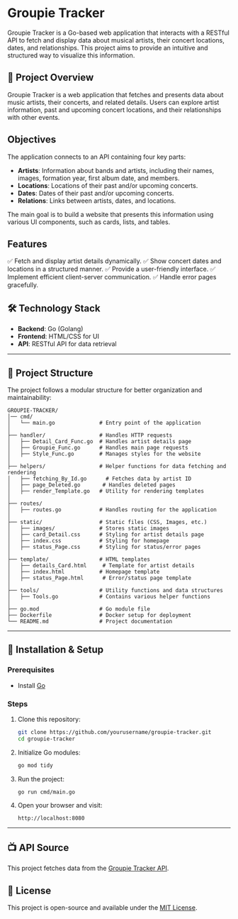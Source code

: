 # Groupie Tracker

Groupie Tracker is a Go-based web application that interacts with a RESTful API to fetch and display data about musical artists, their concert locations, dates, and relationships. This project aims to provide an intuitive and structured way to visualize this information.

## 📌 Project Overview

Groupie Tracker is a web application that fetches and presents data about music artists, their concerts, and related details. Users can explore artist information, past and upcoming concert locations, and their relationships with other events.

## Objectives

The application connects to an API containing four key parts:

- **Artists**: Information about bands and artists, including their names, images, formation year, first album date, and members.
- **Locations**: Locations of their past and/or upcoming concerts.
- **Dates**: Dates of their past and/or upcoming concerts.
- **Relations**: Links between artists, dates, and locations.

The main goal is to build a website that presents this information using various UI components, such as cards, lists, and tables.

## Features

✅ Fetch and display artist details dynamically.
✅ Show concert dates and locations in a structured manner.
✅ Provide a user-friendly interface.
✅ Implement efficient client-server communication.
✅ Handle error pages gracefully.

## 🛠 Technology Stack

- **Backend**: Go (Golang)
- **Frontend**: HTML/CSS for UI
- **API**: RESTful API for data retrieval

---

## 💾 Project Structure

The project follows a modular structure for better organization and maintainability:

```
GROUPIE-TRACKER/
│── cmd/
│   └── main.go              # Entry point of the application
│
├── handler/                 # Handles HTTP requests
│   ├── Detail_Card_Func.go  # Handles artist details page
│   ├── Groupie_Func.go      # Handles main page requests
│   ├── Style_Func.go        # Manages styles for the website
│
├── helpers/                 # Helper functions for data fetching and rendering
│   ├── fetching_By_Id.go      # Fetches data by artist ID
│   ├── page_Deleted.go       # Handles deleted pages
│   ├── render_Template.go   # Utility for rendering templates
│
├── routes/
│   ├── routes.go            # Handles routing for the application
│
├── static/                  # Static files (CSS, Images, etc.)
│   ├── images/              # Stores static images
│   ├── card_Detail.css      # Styling for artist details page
│   ├── index.css            # Styling for homepage
│   ├── status_Page.css      # Styling for status/error pages
│
├── template/                # HTML templates
│   ├── details_Card.html     # Template for artist details
│   ├── index.html           # Homepage template
│   ├── status_Page.html      # Error/status page template
│
├── tools/                   # Utility functions and data structures
│   ├── Tools.go             # Contains various helper functions
│
├── go.mod                   # Go module file
├── Dockerfile               # Docker setup for deployment
└── README.md                # Project documentation
```

---

## 🚀 Installation & Setup

### Prerequisites
- Install [Go](https://go.dev/)

### Steps
1. Clone this repository:
   ```sh
   git clone https://github.com/yourusername/groupie-tracker.git
   cd groupie-tracker
   ```
2. Initialize Go modules:
   ```sh
   go mod tidy
   ```
3. Run the project:
   ```sh
   go run cmd/main.go
   ```
4. Open your browser and visit:
   ```
   http://localhost:8080
   ```

---

## 📺 API Source
This project fetches data from the [Groupie Tracker API](https://groupietrackers.herokuapp.com/api/).

## 📄 License
This project is open-source and available under the [MIT License](LICENSE).

